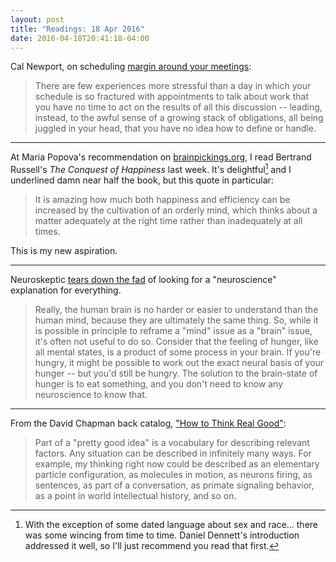 ```yaml
---
layout: post
title: "Readings: 18 Apr 2016"
date: 2016-04-18T20:41:18-04:00
---
```


Cal Newport, on scheduling [margin around your meetings](http://calnewport.com/blog/2016/04/15/schedule-meeting-margins/):

> There are few experiences more stressful than a day in which your schedule is so fractured with appointments to talk about work that you have no time to act on the results of all this discussion -- leading, instead, to the awful sense of a growing stack of obligations, all being juggled in your head, that you have no idea how to define or handle.

----

At Maria Popova's recommendation on [brainpickings.org](https://www.brainpickings.org/2015/01/21/bertrand-russell-boredom-conquest-of-happiness/), I read Bertrand Russell's _The Conquest of Happiness_ last week. It's delightful[^1] and I underlined damn near half the book, but this quote in particular:

> It is amazing how much both happiness and efficiency can be increased by the cultivation of an orderly mind, which thinks about a matter adequately at the right time rather than inadequately at all times.

This is my new aspiration.

----

Neuroskeptic [tears down the fad](http://kernelmag.dailydot.com/issue-sections/staff-editorials/16335/neuroskeptic-neurohype-brain-training-apps/) of looking for a "neuroscience" explanation for everything.

> Really, the human brain is no harder or easier to understand than the human mind, because they are ultimately the same thing. So, while it is possible in principle to reframe a "mind" issue as a "brain" issue, it's often not useful to do so. Consider that the feeling of hunger, like all mental states, is a product of some process in your brain. If you're hungry, it might be possible to work out the exact neural basis of your hunger -- but you'd still be hungry. The solution to the brain-state of hunger is to eat something, and you don't need to know any neuroscience to know that.

----

From the David Chapman back catalog, ["How to Think Real Good"](http://meaningness.com/metablog/how-to-think):

> Part of a "pretty good idea" is a vocabulary for describing relevant factors. Any situation can be described in infinitely many ways. For example, my thinking right now could be described as an elementary particle configuration, as molecules in motion, as neurons firing, as sentences, as part of a conversation, as primate signaling behavior, as a point in world intellectual history, and so on.

[^1]:	With the exception of some dated language about sex and race... there was some wincing from time to time. Daniel Dennett's introduction addressed it well, so I'll just recommend you read that first.
